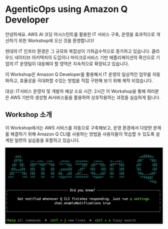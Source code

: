 # AgenticOps using Amazon Q Developer

안녕하세요. AWS AI 코딩 어시스턴트를 활용한 IT 서비스 구축, 운영을 효과적으로 개선하기 위한 Workshop에 오신 것을 환영합니다!

현대의 IT 인프라 환경은 그 규모와 복잡성이 기하급수적으로 증가하고 있습니다. 클라우드 네이티브 아키텍처의 도입이나 마이크로서비스 기반 애플리케이션의 확산으로 기업의 IT 운영팀이 대응해야 할 영역은 지속적으로 확장되고 있습니다.

이 Workshop은 Amazon Q Developer를 활용해서 IT 운영의 일상적인 업무를 자동화하고, 효율성을 극대화할 수있는 방법을 직접 구현해 보기 위해 제작 되었습니다.

대상: IT서비스 운영자 및 개발자
예상 소요 시간: 2시간
이 Workshop을 통해 여러분은 AWS 기반의 생성형 AI서비스들을 활용하여 상호작용하는 과정을 실습하게 됩니다.

## Workshop 소개
이 Workshop에서는 AWS 서비스를 자동으로 구축해보고, 운영 환경에서 다양한 문제를 해결하기 위해 Amazon Q CLI를 사용하는 방법을 사용자들이 학습할 수 있도록 설계된 일련의 실습들을 포함하고 있습니다.


![alt text](image.png)